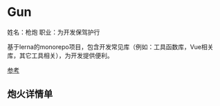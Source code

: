 # Gun

姓名：枪炮
职业：为开发保驾护行


基于lerna的monorepo项目，包含开发常见库（例如：工具函数库，Vue相关库，其它工具相关），为开发提供便利。

[参考](https://zhuanlan.zhihu.com/p/71385053)

## 炮火详情单




